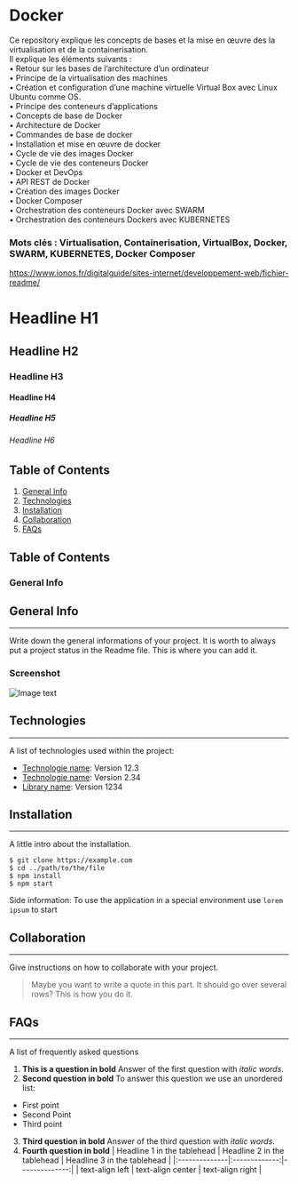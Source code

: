 # Docker
Ce repository explique les concepts de bases et la mise en œuvre des la virtualisation et de la containerisation. <br>
Il explique les éléments suivants : <br>
• Retour sur les bases de l’architecture d’un ordinateur <br>
• Principe de la virtualisation des machines <br>
• Création et configuration d’une machine virtuelle Virtual Box avec Linux Ubuntu comme OS. <br>
• Principe des conteneurs d’applications <br>
• Concepts de base de Docker <br>
• Architecture de Docker <br>
• Commandes de base de docker <br>
• Installation et mise en œuvre de docker <br>
• Cycle de vie des images Docker <br>
• Cycle de vie des conteneurs Docker <br>
• Docker et DevOps <br>
• API REST de Docker <br>
• Création des images Docker <br>
• Docker Composer <br>
• Orchestration des conteneurs Docker avec SWARM <br>
• Orchestration des conteneurs Dockers avec KUBERNETES <br>
### Mots clés : Virtualisation, Containerisation, VirtualBox, Docker, SWARM, KUBERNETES, Docker Composer <br>


https://www.ionos.fr/digitalguide/sites-internet/developpement-web/fichier-readme/
# Headline H1
## Headline H2
### Headline H3
#### Headline H4
##### Headline H5
###### Headline H6

## Table of Contents
1. [General Info](#general-info)
2. [Technologies](#technologies)
3. [Installation](#installation)
4. [Collaboration](#collaboration)
5. [FAQs](#faqs)

## Table of Contents
<a name="general-info"></a>
### General Info

## General Info
***
Write down the general informations of your project. It is worth to always put a project status in the Readme file. This is where you can add it.
### Screenshot
![Image text](/path/to/the/screenshot.png)

## Technologies
***
A list of technologies used within the project:
* [Technologie name](https://example.com): Version 12.3
* [Technologie name](https://example.com): Version 2.34
* [Library name](https://example.com): Version 1234

## Installation
***
A little intro about the installation.
```
$ git clone https://example.com
$ cd ../path/to/the/file
$ npm install
$ npm start
```
Side information: To use the application in a special environment use ```lorem ipsum``` to start

## Collaboration
***
Give instructions on how to collaborate with your project.
> Maybe you want to write a quote in this part.
> It should go over several rows?
> This is how you do it.

## FAQs
***
A list of frequently asked questions
1. **This is a question in bold**
Answer of the first question with _italic words_.
2. __Second question in bold__ 
To answer this question we use an unordered list:
* First point
* Second Point
* Third point
3. **Third question in bold**
Answer of the third question with *italic words*.
4. **Fourth question in bold**
| Headline 1 in the tablehead | Headline 2 in the tablehead | Headline 3 in the tablehead |
|:--------------|:-------------:|--------------:|
| text-align left | text-align center | text-align right |

